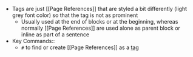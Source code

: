 - Tags are just [[Page References]] that are styled a bit differently (light grey font color) so that the tag is not as prominent
    - Usually used at the end of blocks or at the beginning, whereas normally [[Page References]] are used alone as parent block or inline as part of a sentence
- Key Commands::
    - `#` to find or create [[Page References]] as a [tag]([[Tags]])
